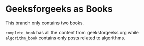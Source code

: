 # Geeksforgeeks as Books

This branch only contains two books.

`complete_book` has all the content from geeksforgeeks.org while `algorithm_book` contains only posts related to algorithms.
